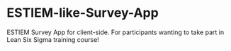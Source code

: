 # ESTIEM-like-Survey-App

  ESTIEM Survey App for client-side. For participants wanting to take part in Lean Six Sigma training course!
